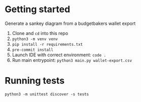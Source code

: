 # Getting started

Generate a sankey diagram from a budgetbakers wallet export

1. Clone and `cd` into this repo
2. `python3 -m venv venv`
3. `pip install -r requirements.txt`
4. `pre-commit install`
5. Launch IDE with correct environment: `code .`
6. Run main entrypoint: `python3 main.py wallet-export.csv`

# Running tests

```
python3 -m unittest discover -s tests
```
